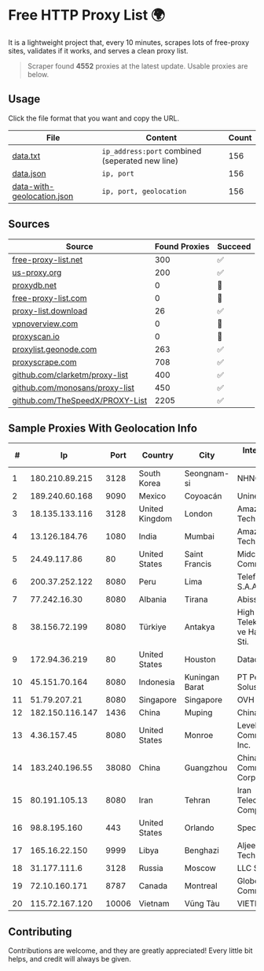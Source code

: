
# Free HTTP Proxy List 🌍

It is a lightweight project that, every 10 minutes, scrapes lots of free-proxy sites, validates if it works, and serves a clean proxy list.


> Scraper found **4552** proxies at the latest update. Usable proxies are below.

## Usage

Click the file format that you want and copy the URL.


|File|Content|Count|
|----|-------|-----|
|[data.txt](https://raw.githubusercontent.com/themiralay/Proxy-List-World/master/data.txt)|`ip_address:port` combined (seperated new line)|156|
|[data.json](https://raw.githubusercontent.com/themiralay/Proxy-List-World/master/data.json)|`ip, port`|156|
|[data-with-geolocation.json](https://raw.githubusercontent.com/themiralay/Proxy-List-World/master/data-with-geolocation.json)|`ip, port, geolocation`|156|

## Sources

|Source|Found Proxies|Succeed|
|------|-------------|-------|
|[free-proxy-list.net](https://free-proxy-list.net)|300|✅|
|[us-proxy.org](https://www.us-proxy.org)|200|✅|
|[proxydb.net](http://proxydb.net)|0|🚫|
|[free-proxy-list.com](https://free-proxy-list.com/?page=&port=&type%5B%5D=http&type%5B%5D=https&up_time=0&search=Search)|0|🚫|
|[proxy-list.download](https://www.proxy-list.download/HTTP)|26|✅|
|[vpnoverview.com](https://vpnoverview.com/privacy/anonymous-browsing/free-proxy-servers)|0|🚫|
|[proxyscan.io](https://www.proxyscan.io)|0|🚫|
|[proxylist.geonode.com](https://proxylist.geonode.com/api/proxy-list?limit=300&page=1&sort_by=lastChecked&sort_type=desc&protocols=http,https)|263|✅|
|[proxyscrape.com](https://api.proxyscrape.com/v2/?request=displayproxies&protocol=http&timeout=10000&country=all&ssl=all&anonymity=all)|708|✅|
|[github.com/clarketm/proxy-list](https://raw.githubusercontent.com/clarketm/proxy-list/master/proxy-list-raw.txt)|400|✅|
|[github.com/monosans/proxy-list](https://raw.githubusercontent.com/monosans/proxy-list/main/proxies/http.txt)|450|✅|
|[github.com/TheSpeedX/PROXY-List](https://raw.githubusercontent.com/TheSpeedX/PROXY-List/master/http.txt)|2205|✅|


## Sample Proxies With Geolocation Info

|#|Ip|Port|Country|City|Internet Service Provider|
|-|--|----|-------|----|-------------------------|
|1|180.210.89.215|3128|South Korea|Seongnam-si|NHNCLOUD|
|2|189.240.60.168|9090|Mexico|Coyoacán|Uninet S.A. de C.V.|
|3|18.135.133.116|3128|United Kingdom|London|Amazon Technologies Inc.|
|4|13.126.184.76|1080|India|Mumbai|Amazon Technologies Inc|
|5|24.49.117.86|80|United States|Saint Francis|Midcontinent Communications|
|6|200.37.252.122|8080|Peru|Lima|Telefonica del Peru S.A.A.|
|7|77.242.16.30|8080|Albania|Tirana|Abissnet ISP|
|8|38.156.72.199|8080|Türkiye|Antakya|High Speed Telekomunikasyon ve Hab. Hiz. Ltd. Sti.|
|9|172.94.36.219|80|United States|Houston|Datacamp Limited|
|10|45.151.70.164|8080|Indonesia|Kuningan Barat|PT Perwira Media Solusi|
|11|51.79.207.21|8080|Singapore|Singapore|OVH SAS|
|12|182.150.116.147|1436|China|Muping|Chinanet|
|13|4.36.157.45|8080|United States|Monroe|Level 3 Communications, Inc.|
|14|183.240.196.55|38080|China|Guangzhou|China Mobile Communications Corporation|
|15|80.191.105.13|8080|Iran|Tehran|Iran Telecommunication Company PJS|
|16|98.8.195.160|443|United States|Orlando|Spectrum|
|17|165.16.22.150|9999|Libya|Benghazi|Aljeel Aljadeed For Technology|
|18|31.177.111.6|3128|Russia|Moscow|LLC Smart Ape|
|19|72.10.160.171|8787|Canada|Montreal|GloboTech Communications|
|20|115.72.167.120|10006|Vietnam|Vũng Tàu|VIETELmetro|



## Contributing

Contributions are welcome, and they are greatly appreciated! Every
little bit helps, and credit will always be given.


